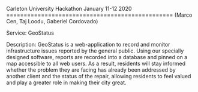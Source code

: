 Carleton University Hackathon January 11-12 2020
================================================ (Marco Cen, Taj Loodu, Gaberiel Cordovado)

Service: GeoStatus

Description:
GeoStatus is a web-application to record and monitor infrastructure issues reported by the general public. Using our specially designed software, reports are recorded into a database and pinned on a map accessible to all web users. As a result, residents will stay informed whether the problem they are facing has already been addressed by another client and the status of the repair, allowing residents to feel valued and play a greater role in making their city great.
